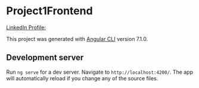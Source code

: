 # Project1Frontend

[LinkedIn Profile: ](https://www.linkedin.com/in/ninad-lohar-448705ab/)

This project was generated with [Angular CLI](https://github.com/angular/angular-cli) version 7.1.0.

## Development server

Run `ng serve` for a dev server. Navigate to `http://localhost:4200/`. The app will automatically reload if you change any of the source files.
